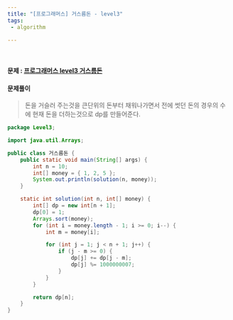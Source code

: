 ```yaml
---
title: "[프로그래머스] 거스름돈 - level3"
tags:
 - algorithm

---
```




<br/>

#### 문제 : <a href="https://programmers.co.kr/learn/courses/30/lessons/12907">프로그래머스 level3 거스름돈</a>



#### 문제풀이

> 돈을 거슬러 주는것을 큰단위의 돈부터 채워나가면서 전에 썻던 돈의 경우의 수에 현재 돈을 더하는것으로 dp를 만들어준다.

```java
package Level3;

import java.util.Arrays;

public class 거스름돈 {
	public static void main(String[] args) {
		int n = 10;
		int[] money = { 1, 2, 5 };
		System.out.println(solution(n, money));
	}

	static int solution(int n, int[] money) {
		int[] dp = new int[n + 1];
		dp[0] = 1;
		Arrays.sort(money);
		for (int i = money.length - 1; i >= 0; i--) {
			int m = money[i];

			for (int j = 1; j < n + 1; j++) {
				if (j - m >= 0) {
					dp[j] += dp[j - m];
					dp[j] %= 1000000007;
				}
			}
		}

		return dp[n];
	}
}
```

